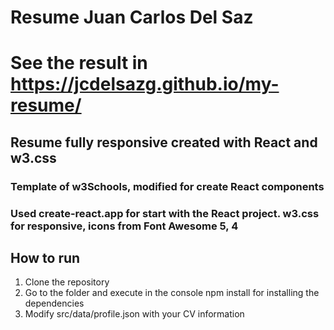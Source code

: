 # Resume Juan Carlos Del Saz

# See the result in https://jcdelsazg.github.io/my-resume/

## Resume fully responsive created with React and w3.css

### Template of w3Schools, modified for create React components

### Used create-react.app for start with the React project. w3.css for responsive, icons from Font Awesome 5, 4

## How to run

1. Clone the repository
2. Go to the folder and execute in the console npm install for installing the dependencies
3. Modify src/data/profile.json with your CV information

